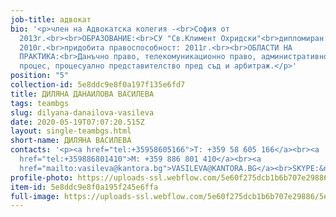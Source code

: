 ```yaml
---
job-title: адвокат
bio: '<p>член на Адвокатска колегия -<br>София от
  2013г.<br><br>ОБРАЗОВАНИЕ:<br>СУ "Св.Климент Охридски"<br>дипломиран:
  2010г.<br>придобита правоспособност: 2011г.<br><br>ОБЛАСТИ НА
  ПРАКТИКА:<br>Данъчно право, телекомуникационно право, административно право и
  процес, процесуално представителство пред съд и арбитраж.</p>'
position: "5"
collection-id: 5e8ddc9e8f0a197f135e6fd7
title: ДИЛЯНА ДАНАИЛОВА ВАСИЛЕВА
tags: teambgs
slug: dilyana-danailova-vasileva
date: 2020-05-19T07:07:20.515Z
layout: single-teambgs.html
short-name: ДИЛЯНА ВАСИЛЕВА
contacts: '<p><a href="tel:+35958605166">T: +359 58 605 166</a><br><a
  href="tel:+359886801410">M: +359 886 801 410</a><br><a
  href="mailto:vasileva@kantora.bg">VASILEVA@KANTORA.BG</a><br>SKYPE:&nbsp;VASILEVA@KANTORA.BG</p>'
profile-photo: https://uploads-ssl.webflow.com/5e60f275dcb1b6b707e29886/5e60f2e71965c15ebf91c3fc_5e52e2a916879ccfeac75c8e_5ca391c0ab12cd6ba7bea1e6_Vasileva_Small.jpeg
item-id: 5e8ddc9e8f0a195f245e6ffa
full-image: https://uploads-ssl.webflow.com/5e60f275dcb1b6b707e29886/5e871088ff81d6581eb9fa1a_image%2017.jpg
---
```

